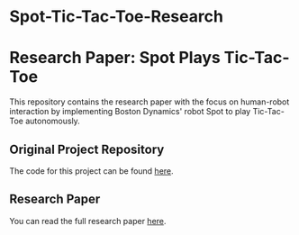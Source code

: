 # Spot-Tic-Tac-Toe-Research
# Research Paper: Spot Plays Tic-Tac-Toe

This repository contains the research paper with the focus on human-robot interaction by implementing  Boston Dynamics' robot Spot to play Tic-Tac-Toe autonomously.

## Original Project Repository

The code for this project can be found [here](https://github.com/p-vinh/TicTacSPOT).

## Research Paper

You can read the full research paper [here](./Spot_Tic_Tac_Toe_Research_Paper_Ali_El_Lahib.pdf).
